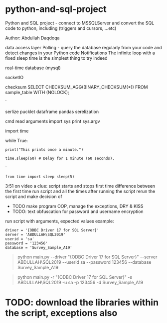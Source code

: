 # python-and-sql-project
Python and SQL project - connect to MSSQLServer and convert the SQL code to python, including (triggers and cursors, ...etc)

Author: Abdullah Daqdoqa

data access layer
Polling - query the database regularly from your code and detect changes in your Python code
Notifications 
The infinite loop with a fixed sleep time is the simplest thing to try indeed

real-time database (mysql)

socketIO


checksum 
SELECT CHECKSUM_AGG(BINARY_CHECKSUM(*)) FROM sample_table WITH (NOLOCK);


`

serlize pucklet dataframe pandas serelization

cmd read arguments 
import sys
print sys.argv

import time

while True:

    print("This prints once a minute.")
    
    time.sleep(60) # Delay for 1 minute (60 seconds).
`

`
from time import sleep
sleep(5)
`


3:51     on video a clue: 
script starts and stops first time
difference between the first time run script and all the times after running the script
rerun the script and make decision of


* TODO make program OOP, manage the exceptions, DRY & KISS
* TODO: text obfuscation for password and username encryption

run script with arguments, expected values example:

    driver = '{ODBC Driver 17 for SQL Server}'
    server = 'ABDULLAH\SQL2019'
    userid = 'sa'
    password = '123456'
    database = 'Survey_Sample_A19'

> python main.py --driver "{ODBC Driver 17 for SQL Server}" --server ABDULLAH\SQL2019 --userid sa --password 123456 --database Survey_Sample_A19

> python main.py -r "{ODBC Driver 17 for SQL Server}" -s ABDULLAH\SQL2019 -u sa -p 123456 -d Survey_Sample_A19

# TODO: download the libraries within the script, exceptions also 